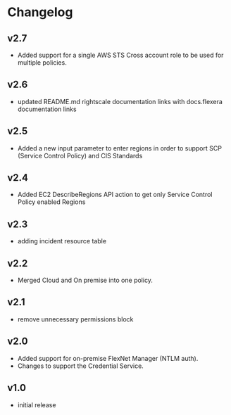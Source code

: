 # Changelog

## v2.7

- Added support for a single AWS STS Cross account role to be used for multiple policies.

## v2.6

- updated README.md rightscale documentation links with docs.flexera documentation links

## v2.5

- Added a new input parameter to enter regions in order to support SCP (Service Control Policy) and CIS Standards

## v2.4

- Added EC2 DescribeRegions API action to get only Service Control Policy enabled Regions

## v2.3

- adding incident resource table

## v2.2

- Merged Cloud and On premise into one policy.

## v2.1

- remove unnecessary permissions block

## v2.0

- Added support for on-premise FlexNet Manager (NTLM auth).
- Changes to support the Credential Service.

## v1.0

- initial release
